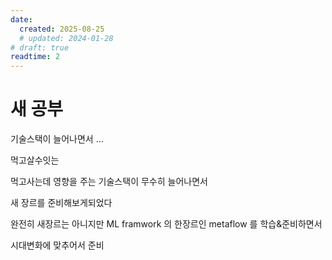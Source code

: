 ```yaml
---
date:
  created: 2025-08-25
  # updated: 2024-01-28
# draft: true
readtime: 2
---
```


# 새 공부

기술스택이 늘어나면서 ...

<!-- more -->

먹고살수잇는

먹고사는데 영향을 주는 기술스택이 무수히 늘어나면서

새 장르를 준비해보게되었다

완전히 새장르는 아니지만 ML framwork 의 한장르인 metaflow 를 학습&준비하면서

시대변화에 맞추어서 준비